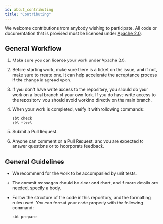 ```yaml
---
id: about_contributing
title: "Contributing"
---
```


We welcome contributions from anybody wishing to participate. All code or documentation that is provided must be licensed under [Apache 2.0](https://github.com/lambdaworks/zio-elasticsearch/blob/main/LICENSE).

## General Workflow

1. Make sure you can license your work under Apache 2.0.

2. Before starting work, make sure there is a ticket on the issue, and if not, make sure to create one. It can help accelerate the acceptance process if the change is agreed upon.

3. If you don't have write access to the repository, you should do your work on a local branch of your own fork. If you do have write access to the repository, you should avoid working directly on the main branch.
   
4. When your work is completed, verify it with following commands:

    ```
    sbt check
    sbt +test
    ```

5. Submit a Pull Request.

6. Anyone can comment on a Pull Request, and you are expected to answer questions or to incorporate feedback.

## General Guidelines

- We recommend for the work to be accompanied by unit tests.

- The commit messages should be clear and short, and if more details are needed, specify a body.

- Follow the structure of the code in this repository, and the formatting rules used. You can format your code properly with the following command:

    ```
    sbt prepare
    ```